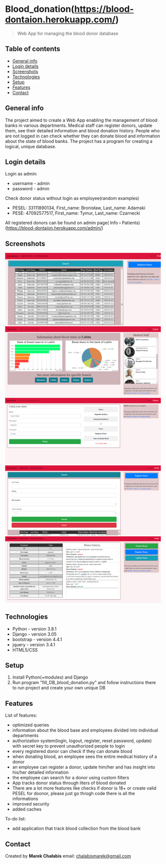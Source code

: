 # Blood_donation(https://blood-dontaion.herokuapp.com/)
> Web App for managing the blood donor database

## Table of contents
* [General info](#general-info)
* [Login details](#login-details)
* [Screenshots](#screenshots)
* [Technologies](#technologies)
* [Setup](#setup)
* [Features](#features)
* [Contact](#contact)

## General info
  The project aimed to create a Web App enabling the management of blood banks in various departments. Medical staff can
register donors, update them, see their detailed information and blood donation history. 
People who are not logged in can check whether they can donate blood and information about the state of blood banks.
The project has a program for creating a logical, unique database.

## Login details
Login as admin:
* username - admin
* password - admin

Check donor status without login as employee(random examples)
* PESEL: 33111890134, First_name: Bronisław, Last_name: Adamski
* PESE: 47092577517, First_name: Tymur, Last_name: Czarnecki

All registered donors can be found on admin page( Info › Patients)(https://blood-dontaion.herokuapp.com/admin/)

## Screenshots
![list_donor](./img/list_donor.PNG)
![branch](./img/branch.PNG)
![donor_info](./img/donor_info.PNG)
![filtry](./img/filtry.PNG)
![info_donor](./img/info_donor.PNG)

## Technologies
* Python - version 3.8.1
* Django - version 3.05
* bootstrap - version 4.4.1
* jquery - version 3.4.1
* HTML5/CSS

## Setup
1. Install Python(+modules) and Django 
2. Run program "fill_DB_blood_donation.py" and follow instructions there to run project and create your own unique DB

## Features
List of features:
* optimized queries
* information about the blood base and employees divided into individual departments
* authorization system(login, logout, register, reset password, update) with secret key to prevent unauthorized people to login
* every registered donor can check if they can donate blood
* when donating blood, an employee sees the entire medical history of a donor
* an employee can register a donor, update him/her and has insight into his/her detailed information
* the employee can search for a donor using custom filters
* App tracks donor status through liters of blood donated
* There are a lot more features like checks if donor is 18+ or create valid PESEL for doonor, please just go throgh code there is all 
the informations
* improved security
* added caches

To-do list:
* add application that track blood collection from the blood bank

## Contact
Created by <b>Marek Chałabis</b> email: chalabismarek@gmail.com

